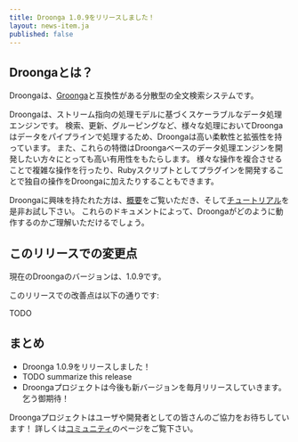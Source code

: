 ```yaml
---
title: Droonga 1.0.9をリリースしました！
layout: news-item.ja
published: false
---
```


## Droongaとは？

Droongaは、[Groonga][groonga]と互換性がある分散型の全文検索システムです。

Droongaは、ストリーム指向の処理モデルに基づくスケーラブルなデータ処理エンジンです。
検索、更新、グルーピングなど、様々な処理においてDroongaはデータをパイプラインで処理するため、Droongaは高い柔軟性と拡張性を持っています。
また、これらの特徴はDroongaベースのデータ処理エンジンを開発したい方々にとっても高い有用性をもたらします。
様々な操作を複合させることで複雑な操作を行ったり、Rubyスクリプトとしてプラグインを開発することで独自の操作をDroongaに加えたりすることもできます。

Droongaに興味を持たれた方は、[概要][overview]をご覧いただき、そして[チュートリアル][tutorial]を是非お試し下さい。
これらのドキュメントによって、Droongaがどのように動作するのかご理解いただけるでしょう。

## このリリースでの変更点

現在のDroongaのバージョンは、1.0.9です。

このリリースでの改善点は以下の通りです:

TODO

## まとめ

 * Droonga 1.0.9をリリースしました！
 * TODO summarize this release
 * Droongaプロジェクトは今後も新バージョンを毎月リリースしていきます。乞う御期待！

Droongaプロジェクトはユーザや開発者としての皆さんのご協力をお待ちしています！
詳しくは[コミュニティ][community]のページをご覧下さい。

  [community]: /ja/community/
  [overview]: /ja/overview/
  [tutorial]: /ja/tutorial/groonga/
  [groonga]: http://groonga.org/

